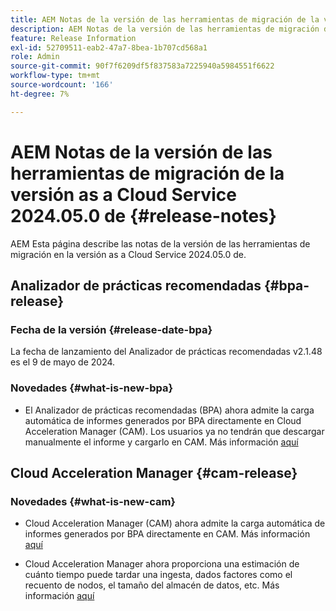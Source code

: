 ```yaml
---
title: AEM Notas de la versión de las herramientas de migración de la versión as a Cloud Service 2024.05.0 de
description: AEM Notas de la versión de las herramientas de migración de la versión as a Cloud Service 2024.05.0 de
feature: Release Information
exl-id: 52709511-eab2-47a7-8bea-1b707cd568a1
role: Admin
source-git-commit: 90f7f6209df5f837583a7225940a5984551f6622
workflow-type: tm+mt
source-wordcount: '166'
ht-degree: 7%

---
```


# AEM Notas de la versión de las herramientas de migración de la versión as a Cloud Service 2024.05.0 de {#release-notes}

AEM Esta página describe las notas de la versión de las herramientas de migración en la versión as a Cloud Service 2024.05.0 de.

## Analizador de prácticas recomendadas {#bpa-release}

### Fecha de la versión {#release-date-bpa}

La fecha de lanzamiento del Analizador de prácticas recomendadas v2.1.48 es el 9 de mayo de 2024.

### Novedades {#what-is-new-bpa}

* El Analizador de prácticas recomendadas (BPA) ahora admite la carga automática de informes generados por BPA directamente en Cloud Acceleration Manager (CAM). Los usuarios ya no tendrán que descargar manualmente el informe y cargarlo en CAM. Más información [aquí](https://experienceleague.adobe.com/es/docs/experience-manager-cloud-service/content/migration-journey/cloud-migration/best-practices-analyzer/using-best-practices-analyzer)

## Cloud Acceleration Manager {#cam-release}

### Novedades {#what-is-new-cam}

* Cloud Acceleration Manager (CAM) ahora admite la carga automática de informes generados por BPA directamente en CAM. Más información [aquí](https://experienceleague.adobe.com/en/docs/experience-manager-cloud-service/content/migration-journey/cloud-acceleration-manager/using-cam/cam-readiness-phase#best-practices-analysis)

* Cloud Acceleration Manager ahora proporciona una estimación de cuánto tiempo puede tardar una ingesta, dados factores como el recuento de nodos, el tamaño del almacén de datos, etc. Más información [aquí](https://experienceleague.adobe.com/en/docs/experience-manager-cloud-service/content/migration-journey/cloud-migration/content-transfer-tool/ingesting-content)
